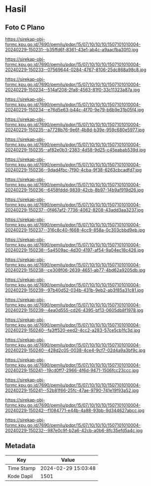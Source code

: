 # Hasil

## Foto C Plano

https://sirekap-obj-formc.kpu.go.id/7690/pemilu/pdpr/15/07/10/10/10/1507101010004-20240229-150231--b35ffd6f-8361-43e1-ab4c-a9aacfba30f0.jpg

https://sirekap-obj-formc.kpu.go.id/7690/pemilu/pdpr/15/07/10/10/10/1507101010004-20240229-150233--07569644-0284-4767-8106-25dc868a98c8.jpg

https://sirekap-obj-formc.kpu.go.id/7690/pemilu/pdpr/15/07/10/10/10/1507101010004-20240229-150234--514af208-2fa8-4563-81f0-33c11323a87a.jpg

https://sirekap-obj-formc.kpu.go.id/7690/pemilu/pdpr/15/07/10/10/10/1507101010004-20240229-150234--e76d5e63-b44c-4f70-9e79-b6b9e31b05f4.jpg

https://sirekap-obj-formc.kpu.go.id/7690/pemilu/pdpr/15/07/10/10/10/1507101010004-20240229-150235--a7728b76-9e6f-4b8d-b39e-959c680e5977.jpg

https://sirekap-obj-formc.kpu.go.id/7690/pemilu/pdpr/15/07/10/10/10/1507101010004-20240229-150235--af82e0b3-2383-4d58-9d25-c45eabab539d.jpg

https://sirekap-obj-formc.kpu.go.id/7690/pemilu/pdpr/15/07/10/10/10/1507101010004-20240229-150236--9dad4fbc-7f90-4cba-9f38-6263cbcadfd7.jpg

https://sirekap-obj-formc.kpu.go.id/7690/pemilu/pdpr/15/07/10/10/10/1507101010004-20240229-150236--6458fddd-9839-42cb-8b97-14b9af919d26.jpg

https://sirekap-obj-formc.kpu.go.id/7690/pemilu/pdpr/15/07/10/10/10/1507101010004-20240229-150237--0f467af2-7736-4062-8208-43add3aa3237.jpg

https://sirekap-obj-formc.kpu.go.id/7690/pemilu/pdpr/15/07/10/10/10/1507101010004-20240229-150237--316c8c40-f668-4cc9-858a-0c303cbbd9eb.jpg

https://sirekap-obj-formc.kpu.go.id/7690/pemilu/pdpr/15/07/10/10/10/1507101010004-20240229-150238--5a4509ac-4d30-4197-af54-9a04ec18c426.jpg

https://sirekap-obj-formc.kpu.go.id/7690/pemilu/pdpr/15/07/10/10/10/1507101010004-20240229-150238--ce308f06-2639-4651-ab77-4bd62a9205db.jpg

https://sirekap-obj-formc.kpu.go.id/7690/pemilu/pdpr/15/07/10/10/10/1507101010004-20240229-150239--97b40d52-034b-431b-9eb2-ab3f85a31c81.jpg

https://sirekap-obj-formc.kpu.go.id/7690/pemilu/pdpr/15/07/10/10/10/1507101010004-20240229-150239--4ea0d555-cd26-4395-bf13-0605db8f1978.jpg

https://sirekap-obj-formc.kpu.go.id/7690/pemilu/pdpr/15/07/10/10/10/1507101010004-20240229-150240--fa3ff520-eed2-4cc2-a283-57ce5cb1fc3d.jpg

https://sirekap-obj-formc.kpu.go.id/7690/pemilu/pdpr/15/07/10/10/10/1507101010004-20240229-150240--428d2c05-0038-4ce4-9cf7-02d4a9a3bf9c.jpg

https://sirekap-obj-formc.kpu.go.id/7690/pemilu/pdpr/15/07/10/10/10/1507101010004-20240229-150241--19cd0ff7-2966-4f6d-9471-1506fcc23ccc.jpg

https://sirekap-obj-formc.kpu.go.id/7690/pemilu/pdpr/15/07/10/10/10/1507101010004-20240229-150241--52b81f66-25fc-47ae-9790-741e19f93a52.jpg

https://sirekap-obj-formc.kpu.go.id/7690/pemilu/pdpr/15/07/10/10/10/1507101010004-20240229-150242--f1084771-e44b-4a88-93bb-9d344627abcc.jpg

https://sirekap-obj-formc.kpu.go.id/7690/pemilu/pdpr/15/07/10/10/10/1507101010004-20240229-150232--987e0c9f-b2a6-42cb-a0b6-8fc35efd5a4c.jpg


## Metadata

| Key        | Value               |
| ---------- | ------------------- |
| Time Stamp | 2024-02-29 15:03:48 |
| Kode Dapil | 1501                |



